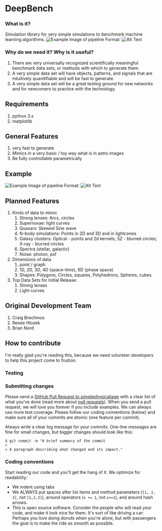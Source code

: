 # DeepBench

### What is it?
Simulation library for very simple simulations to *benchmark* machine learning algorithms.
![Example Image of pipeline](/repository_support/images/DeepSkies_Logos_DeepUtilities_v0.png) Format: ![Alt Text](url)


### Why do we need it? Why is it useful?
1. There are very universally recognized scientifically meaningful benchmark data sets, or methods with which to generate them.
2. A very simple data set will have objects, patterns, and signals that are intuitively quanitifiable and will be fast to generate.
3. A very simple data set will be a great testing ground for new networks and for newcomers to practice with the technology.


## Requirements
1. python 3.x
2. matplotlib


## General Features
1. very fast to generate
2. Mimics in a very basic / toy way what is in astro images
3. Be fully controllable parametrically


## Example
![Example Image of pipeline](/repository_support/images/DeepUtilities_Schematic.png) Format: ![Alt Text](url)


## Planned Features
1. Kinds of data to mimic
	1. Strong lenses: Arcs, circles
	2. Supernovae: light curves
	3. Quasars: Skewed Sine wave
	4. N-body simulations: Points in 2D and 3D and in lightcones
	5. Galaxy clusters: Optical - points and 2d kernels; SZ - blurred circles; X-ray - blurred circles
	6. Spectra (stellar, galactic)
	7. Noise: photon, psf
2. Dimensions of data
	1. point / graph
	2. 1D, 2D, 3D, 4D (space-time), 6D (phase space)
	3. Shapes: Polygons, Circles, squares, Polyhedrons, Spheres, cubes
3. Top Data Sets for Initial Release:
	1. Strong lenses
	2. Light curves


## Original Development Team
1. Craig Brechmos
2. Renee Hlozek
3. Brian Nord


## How to contribute
I'm really glad you're reading this, because we need volunteer developers to help this project come to fruition.

### Testing

### Submitting changes

Please send a [GitHub Pull Request to simplephysicaliage](https://github.com/deepskies/SimplePhysicalImage/pull/new/master) with a clear list of what you've done (read more about [pull requests](http://help.github.com/pull-requests/)). When you send a pull request, we will love you forever if you include examples. We can always use more test coverage. Please follow our coding conventions (below) and make sure all of your commits are atomic (one feature per commit).

Always write a clear log message for your commits. One-line messages are fine for small changes, but bigger changes should look like this:

    $ git commit -m "A brief summary of the commit
    > 
    > A paragraph describing what changed and its impact."

### Coding conventions

Start reading our code and you'll get the hang of it. We optimize for readability:

  * We indent using tabs
  * We ALWAYS put spaces after list items and method parameters (`[1, 2, 3]`, not `[1,2,3]`), around operators (`x += 1`, not `x+=1`), and around hash arrows.
  * This is open source software. Consider the people who will read your code, and make it look nice for them. It's sort of like driving a car: Perhaps you love doing donuts when you're alone, but with passengers the goal is to make the ride as smooth as possible.
